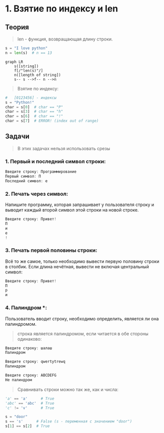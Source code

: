 # 1. Взятие по индексу и len
## Теория
> len - функция, возвращающая длину строки.
```python
s = "I love python"
n = len(s)  # n == 13
```
```mermaid
graph LR
	s([string])
	f[/"len(s)"/]
	n([length of string])
	s-- s -->f-- n -->n
```

> Взятие по индексу:
```python
#   [0123456] - индексы
s = "Python!"
char = s[0]  # char == "P"
char = s[3]  # char == "h"
char = s[6]  # char == "!"
char = s[7]  # ERROR! (index out of range)
```

## Задачи

> В этих задачах нельзя использовать срезы

### 1. Первый и последний символ строки:
```cpp
Введите строку: Программирование
Первый символ: П
Последний символ: е
```

### 2. Печать через символ:
Напишите программу, которая запрашивает у пользователя строку и выводит каждый второй символ этой строки на новой строке.
```cpp
Введите строку: Привет!
П
и
е
!
```

### 3. Печать первой половины строки:
Всё то же самое, только необходимо вывести первую половину строки в столбик. Если длина нечётная, вывести не включая центральный символ:
```cpp
Введите строку: Привет!
П
р
и
```

### 4. Палиндром \*:
Пользователь вводит строку, необходимо определить, является ли она палиндромом.
> строка является палиндромом, если читается в обе стороны одинаково:
```cpp
Введите строку: шалаш
Палиндром

Введите строку: qwertytrewq
Палиндром

Введите строку: ABCDEFG
Не палиндром
```

> Сравнивать строки можно так же, как и числа:
```python
'a' == 'a'      # True
'abc' == 'abc'  # True
'c' != 'v'      # True

s = "door"
s == 's'      # False (s - переменная c значением "door")
s[1] == s[2]  # True
```

